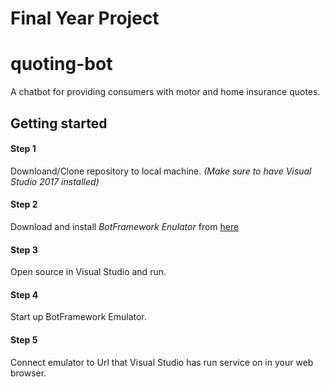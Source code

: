 # Final Year Project
# quoting-bot

A chatbot for providing consumers with motor and home insurance quotes.

## Getting started
#### Step 1
Downloand/Clone repository to local machine.
*(Make sure to have Visual Studio 2017 installed)*

#### Step 2
Download and install *BotFramework Enulator* from [here](https://github.com/Microsoft/BotFramework-Emulator/releases)

#### Step 3
Open source in Visual Studio and run.

#### Step 4
Start up BotFramework Emulator.

#### Step 5
Connect emulator to Url that Visual Studio has run service on in your web browser.
